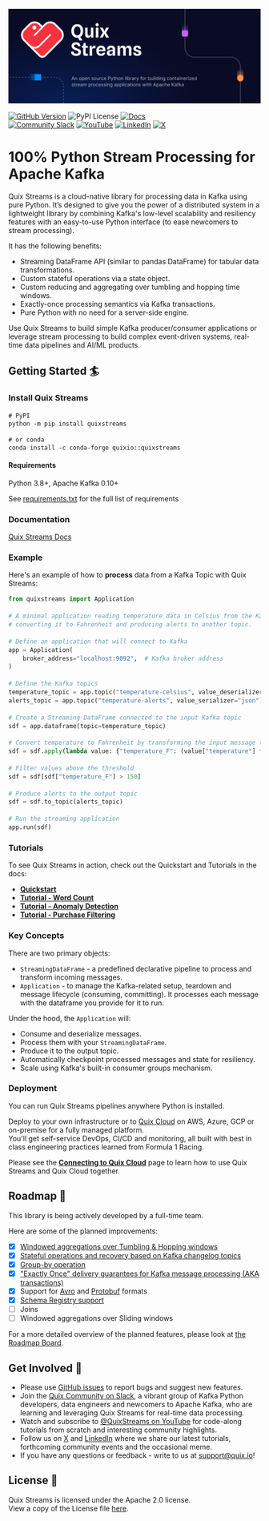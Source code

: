 ![Quix - React to data, fast](./images/quixstreams-banner.png)

 [![GitHub Version](https://img.shields.io/github/tag-pre/quixio/quix-streams.svg?label=Version&color=008dff)](https://github.com/quixio/quix-streams/releases)
![PyPI License](https://img.shields.io/pypi/l/quixstreams?label=Licence&color=008dff)
[![Docs](https://img.shields.io/badge/docs-quix.io-0345b2?label=Docs&color=008dff)](https://quix.io/docs/quix-streams/introduction.html) \
[![Community Slack](https://img.shields.io/badge/Community%20Slack-blueviolet?logo=slack)](https://quix.io/slack-invite)
[![YouTube](https://img.shields.io/badge/-YouTube-FF0000?logo=youtube)](https://www.youtube.com/@QuixStreams)
[![LinkedIn](https://img.shields.io/badge/LinkedIn-0A66C2.svg?logo=linkedin)](https://www.linkedin.com/company/70925173/)
[![X](https://img.shields.io/twitter/url?label=X&style=social&url=https%3A%2F%2Ftwitter.com%2Fquix_io)](https://twitter.com/quix_io)

# 100% Python Stream Processing for Apache Kafka

Quix Streams is a cloud-native library for processing data in Kafka using pure Python. It’s designed to give you the power of a distributed system in a lightweight library by combining Kafka's low-level scalability and resiliency features with an easy-to-use Python interface (to ease newcomers to stream processing). 

It has the following benefits:
- Streaming DataFrame API (similar to pandas DataFrame) for tabular data transformations.
- Custom stateful operations via a state object.
- Custom reducing and aggregating over tumbling and hopping time windows.
- Exactly-once processing semantics via Kafka transactions.
- Pure Python with no need for a server-side engine.  

Use Quix Streams to build simple Kafka producer/consumer applications or leverage stream processing to build complex event-driven systems, real-time data pipelines and AI/ML products.


## Getting Started 🏄

### Install Quix Streams

```shell
# PyPI
python -m pip install quixstreams

# or conda
conda install -c conda-forge quixio::quixstreams
```

#### Requirements
Python 3.8+, Apache Kafka 0.10+

See [requirements.txt](https://github.com/quixio/quix-streams/blob/main/requirements.txt) for the full list of requirements

### Documentation
[Quix Streams Docs](https://quix.io/docs/quix-streams/introduction.html)

### Example

Here's an example of how to <b>process</b> data from a Kafka Topic with Quix Streams:

```python
from quixstreams import Application

# A minimal application reading temperature data in Celsius from the Kafka topic,
# converting it to Fahrenheit and producing alerts to another topic.

# Define an application that will connect to Kafka
app = Application(
    broker_address="localhost:9092",  # Kafka broker address
)

# Define the Kafka topics
temperature_topic = app.topic("temperature-celsius", value_deserializer="json")
alerts_topic = app.topic("temperature-alerts", value_serializer="json")

# Create a Streaming DataFrame connected to the input Kafka topic
sdf = app.dataframe(topic=temperature_topic)

# Convert temperature to Fahrenheit by transforming the input message (with an anonymous or user-defined function)
sdf = sdf.apply(lambda value: {"temperature_F": (value["temperature"] * 9/5) + 32})

# Filter values above the threshold
sdf = sdf[sdf["temperature_F"] > 150]

# Produce alerts to the output topic
sdf = sdf.to_topic(alerts_topic)

# Run the streaming application 
app.run(sdf)
```

### Tutorials

To see Quix Streams in action, check out the Quickstart and Tutorials in the docs: 

- [**Quickstart**](https://quix.io/docs/quix-streams/quickstart.html)
- [**Tutorial - Word Count**](https://quix.io/docs/quix-streams/tutorials/word-count/tutorial.html)
- [**Tutorial - Anomaly Detection**](https://quix.io/docs/quix-streams/tutorials/anomaly-detection/tutorial.html)
- [**Tutorial - Purchase Filtering**](https://quix.io/docs/quix-streams/tutorials/purchase-filtering/tutorial.html)


### Key Concepts
There are two primary objects:
- `StreamingDataFrame` - a predefined declarative pipeline to process and transform incoming messages.
- `Application` - to manage the Kafka-related setup, teardown and message lifecycle (consuming, committing). It processes each message with the dataframe you provide for it to run.

Under the hood, the `Application` will:
- Consume and deserialize messages.
- Process them with your `StreamingDataFrame`.
- Produce it to the output topic.
- Automatically checkpoint processed messages and state for resiliency.
- Scale using Kafka's built-in consumer groups mechanism.


### Deployment
You can run Quix Streams pipelines anywhere Python is installed.

Deploy to your own infrastructure or to [Quix Cloud](https://quix.io/product) on AWS, Azure, GCP or on-premise for a fully managed platform.  
You'll get self-service DevOps, CI/CD and monitoring, all built with best in class engineering practices learned from Formula 1 Racing.

Please see the [**Connecting to Quix Cloud**](https://quix.io/docs/quix-streams/quix-platform.html) page 
to learn how to use Quix Streams and Quix Cloud together.

## Roadmap 📍

This library is being actively developed by a full-time team.

Here are some of the planned improvements:

- [x] [Windowed aggregations over Tumbling & Hopping windows](https://quix.io/docs/quix-streams/v2-0-latest/windowing.html)
- [x] [Stateful operations and recovery based on Kafka changelog topics](https://quix.io/docs/quix-streams/advanced/stateful-processing.html)
- [x] [Group-by operation](https://quix.io/docs/quix-streams/groupby.html)
- [x] ["Exactly Once" delivery guarantees for Kafka message processing (AKA transactions)](https://quix.io/docs/quix-streams/configuration.html#processing-guarantees)
- [x] Support for [Avro](https://quix.io/docs/quix-streams/advanced/serialization.html#avro) and [Protobuf](https://quix.io/docs/quix-streams/advanced/serialization.html#protobuf) formats
- [x] [Schema Registry support](https://quix.io/docs/quix-streams/advanced/schema-registry.html)
- [ ] Joins
- [ ] Windowed aggregations over Sliding windows

For a more detailed overview of the planned features, please look at [the Roadmap Board](https://github.com/orgs/quixio/projects/1).

## Get Involved 🤝

- Please use [GitHub issues](https://github.com/quixio/quix-streams/issues) to report bugs and suggest new features.
- Join the [Quix Community on Slack](https://quix.io/slack-invite), a vibrant group of Kafka Python developers, data engineers and newcomers to Apache Kafka, who are learning and leveraging Quix Streams for real-time data processing.
- Watch and subscribe to [@QuixStreams on YouTube](https://www.youtube.com/@QuixStreams) for code-along tutorials from scratch and interesting community highlights.
- Follow us on [X](https://x.com/Quix_io) and [LinkedIn](https://www.linkedin.com/company/70925173) where we share our latest tutorials, forthcoming community events and the occasional meme.
- If you have any questions or feedback - write to us at support@quix.io!


## License 📗

Quix Streams is licensed under the Apache 2.0 license.  
View a copy of the License file [here](https://github.com/quixio/quix-streams/blob/main/LICENSE).

